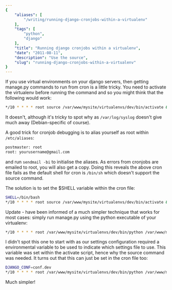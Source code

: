 ```yaml
---
{
    "aliases": [
        "/writing/running-django-cronjobs-within-a-virtualenv"
    ],
    "tags": [
        "python",
        "django"
    ],
    "title": "Running django cronjobs within a virtualenv",
    "date": "2011-08-11",
    "description": "Use the source",
    "slug": "running-django-cronjobs-within-a-virtualenv"
}
---
```



If you use virtual environments on your django servers, then getting
manage.py commands to run from cron is a little tricky. You need to
activate the virtualenv before running the command and so you might
think that the following would work:

``` bash
*/10 * * * * root source /var/www/mysite/virtualenvs/dev/bin/activate && /var/www/mysite/build/dev/manage.py some_custom_command > /dev/null
```

It doesn't, although it's tricky to spot why as `/var/log/syslog`
doesn't give much away (Debian-specific of course).

A good trick for cronjob debugging is to alias yourself as root within
`/etc/aliases`:

``` bash
postmaster: root
root: yourusername@gmail.com
```

and run `sendmail -bi` to initialise the aliases. As errors from
cronjobs are emailed to root, you will also get a copy. Doing this
reveals the above cron file fails as the default shell for cron is
`/bin/sh` which doesn't support the source command.

The solution is to set the \$SHELL variable within the cron file:

``` bash
SHELL=/bin/bash
*/10 * * * * root source /var/www/mysite/virtualenvs/dev/bin/activate && /var/www/mysite/build/dev/manage.py some_custom_command > /dev/null
```

Update - have been informed of a much simpler technique that works for
most cases: simply run manage.py using the python executable of your
virtualenv:

``` bash
*/10 * * * * root /var/www/mysite/virtualenvs/dev/bin/python /var/www/mysite/build/dev/manage.py some_custom_command > /dev/null
```

I didn't spot this one to start with as our settings configuration
required a environmental variable to be used to indicate which settings
file to use. This variable was set within the activate script, hence why
the source command was needed. It turns out that this can just be set in
the cron file too:

``` bash
DJANGO_CONF=conf.dev
*/10 * * * * root /var/www/mysite/virtualenvs/dev/bin/python /var/www/mysite/build/dev/manage.py some_custom_command > /dev/null
```

Much simpler!
